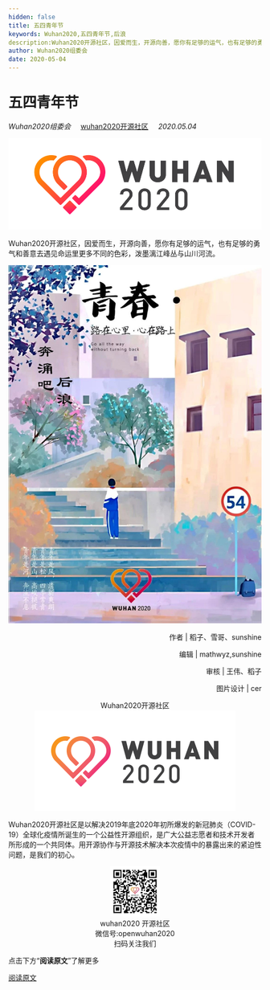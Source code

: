 ```yaml
---
hidden: false
title: 五四青年节
keywords: Wuhan2020,五四青年节,后浪
description:Wuhan2020开源社区，因爱而生，开源向善，愿你有足够的运气，也有足够的勇气和善意去遇见命运里更多不同的色彩，泼墨漓江峰丛与山川河流。 
author: Wuhan2020组委会
date: 2020-05-04
---
```


# 五四青年节
*Wuhan2020组委会* 
&nbsp;&nbsp;&nbsp;<!-- 空格 -->
[wuhan2020开源社区](https://community.wuhan2020.org.cn/zh-cn/)
&nbsp;&nbsp;&nbsp;<!-- 空格 -->
*2020.05.04*

![avatar](/images/wuhan2020.png)

Wuhan2020开源社区，因爱而生，开源向善，愿你有足够的运气，也有足够的勇气和善意去遇见命运里更多不同的色彩，泼墨漓江峰丛与山川河流。 

![avatar](/images/blog/picture/6404.jpeg)

<p align="right">作者 | 稻子、雪哥、sunshine</p>
<p align="right">编辑 | mathwyz,sunshine</p>
<p align="right">审核 | 王伟、稻子</p>
<p align="right">图片设计 | cer</p>

<center> Wuhan2020开源社区 </center>
<div  align="center">
<img src="/images/blog/plan/640_005.png"/>
</div>

Wuhan2020开源社区是以解决2019年底2020年初所爆发的新冠肺炎（COVID-19）全球化疫情所诞生的一个公益性开源组织，是广大公益志愿者和技术开发者所形成的一个共同体。用开源协作与开源技术解决本次疫情中的暴露出来的紧迫性问题，是我们的初心。

<div  align="center">
<img src="/images/blog/plan/p640_002.png" width="100" height="100 "/>
</div>

<center> wuhan2020 开源社区 </center>
<center> 微信号:openwuhan2020 </center>
<center> 扫码关注我们 </center>

点击下方“**阅读原文**”了解更多

[阅读原文](https://community.wuhan2020.org.cn/zh-cn/)
